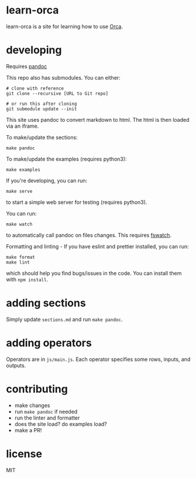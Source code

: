 # learn-orca

learn-orca is a site for learning how to use [Orca](https://github.com/hundredrabbits/Orca).

# developing

Requires [pandoc](https://pandoc.org)

This repo also has submodules. You can either:
```
# clone with reference
git clone --recursive [URL to Git repo]

# or run this after cloning
git submodule update --init
```

This site uses pandoc to convert markdown to html. The html is then loaded via an iframe.

To make/update the sections:
```
make pandoc
```

To make/update the examples (requires python3):
```
make examples
```

If you're developing, you can run:
```
make serve
```
to start a simple web server for testing (requires python3).

You can run:
```
make watch
```
to automatically call pandoc on files changes. This requires [fswatch](https://github.com/emcrisostomo/fswatch).

Formatting and linting - If you have eslint and prettier installed, you can run:
```
make format
make lint
```
which should help you find bugs/issues in the code.
You can install them with `npm install`.

# adding sections

Simply update `sections.md` and run `make pandoc`.

# adding operators

Operators are in `js/main.js`. Each operator specifies some rows, inputs, and outputs.

# contributing

* make changes
* run `make pandoc` if needed
* run the linter and formatter
* does the site load? do examples load?
* make a PR!


# license

MIT
